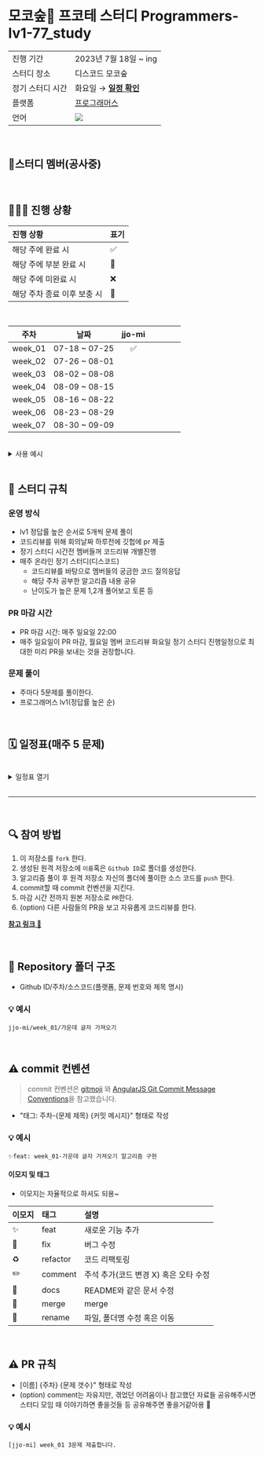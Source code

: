 # 모코숲🌿 프코테 스터디 Programmers-lv1-77_study 

<table>
  <tr>
    <td>진행 기간</td>
    <td>2023년 7월 18일 ~ ing </td>
  </tr>
  <tr>
    <td>스터디 장소</td>
    <td>디스코드 모코숲</td>
  </tr>
  <tr>
    <td>정기 스터디 시간</td>
    <td>화요일 &rarr; <a href="https://www.notion.so/lv0-100-418a80c3946e4b0fa023dd849c35320e"><b>일정 확인</b></a></td>
  </tr>
  <tr>
    <td>플랫폼</td>
    <td><a href="https://school.programmers.co.kr/learn/challenges?order=acceptance_desc&levels=1&languages=javascript&page=2">프로그래머스</a></td>
  </tr>
  <tr>
    <td>언어</td>
    <td><img src="https://img.shields.io/badge/javascript-F7DF1E?style=for-the-badge&logo=javascript&logoColor=black">
    </td>
  </tr>
</table>

<br/>

## 🌿스터디 멤버(공사중)

<br/>


## 🧑🏻‍💻 진행 상황

| 진행 상황            | 표기  |
|:-----------------|:----|
| 해당 주에 완료 시       | ✅   |
| 해당 주에 부분 완료 시    | 🔢  |
| 해당 주에 미완료 시      | ❌   |
| 해당 주차 종료 이후 보충 시 | 🔺  |

<br>

|   주차    |      날짜       | jjo-mi |  |  |  |  |
|:-------:|:-------------:|:-------:|:---------:|:--------:|:------------:|:-----------:|
| week_01 | 07-18 ~ 07-25 | ✅ |          |         |            |           |
| week_02 | 07-26 ~ 08-01 |        |          |         |            |           |
| week_03 | 08-02 ~ 08-08 |        |          |         |            |           |
| week_04 | 08-09 ~ 08-15 |        |          |         |            |           |
| week_05 | 08-16 ~ 08-22 |        |          |         |            |           |
| week_06 | 08-23 ~ 08-29 |        |          |         |            |           |
| week_07 | 08-30 ~ 09-09 |        |          |         |            |           |


<br>
  <details>
    <summary>사용 예시</summary>
     ![image](https://github.com/jjo-mi/Programmers-lv1-77_study/assets/116716381/b165a5d7-45ff-4887-b12a-adf3e3aead1c)
  </details>

<br/>

## 📌 스터디 규칙

### 운영 방식

- lv1 정답률 높은 순서로 5개씩 문제 풀이
- 코드리뷰를 위해 회의날짜 하루전에 깃헙에 pr 제출
- 정기 스터디 시간전 멤버들꺼 코드리뷰 개별진행
- 매주 온라인 정기 스터디(디스코드)
    - 코드리뷰를 바탕으로 멤버들의 궁금한 코드 질의응답
    - 해당 주차 공부한 알고리즘 내용 공유
    - 난이도가 높은 문제 1,2개 풀어보고 토론 등


### PR 마감 시간

- PR 마감 시간: 매주 일요일 22:00
- 매주 일요일이 PR 마감, 월요일 멤버 코드리뷰 화요일 정기 스터디 진행일정으로 최대한 미리 PR을 보내는 것을 권장합니다.


### 문제 풀이

- 주마다 5문제를 풀이한다.
- 프로그래머스 lv1(정답률 높은 순)

<br/>

## 🗓 일정표(매주 5 문제)

<br>
  <details>
    <summary>일정표 열기</summary>
   
  | 주차 | 날짜 | 문제 | 난이도 | 비고 |
  |:---:|:---:|:---:|:---:|:---:|
  | week_01 | 07-18 ~ 07-25  | <img width="500px" src="https://github.com/jjo-mi/Programmers-lv1-77_study/assets/116716381/acd052d2-cc60-432f-b54c-5fac75474bf5">| <img height="20px" width="25px" src="https://static.solved.ac/tier_small/5.svg"/> | <br><br><br><br> |
  | week_02 | 07-26 ~ 08-01  |   | <img height="20px" width="25px" src="https://static.solved.ac/tier_small/5.svg"/> | <br><br><br><br> |

  </details>
<br/>

---

<br/>

## 🔍 참여 방법

1. 이 저장소를 `fork` 한다.
2. 생성된 원격 저장소에 `이름`혹은 `Github ID`로 폴더를 생성한다.
3. 알고리즘 풀이 후 원격 저장소 자신의 폴더에 풀이한 소스 코드를 `push` 한다.
4. commit할 때 commit 컨벤션을 지킨다.
5. 마감 시간 전까지 원본 저장소로 `PR`한다.
6. (option) 다른 사람들의 PR을 보고 자유롭게 코드리뷰를 한다.

  <a href="https://waytocse.tistory.com/59"><b>참고 링크 🔗</b></a>

<br/>

## 📁 Repository 폴더 구조

- Github ID/주차/소스코드(플랫폼, 문제 번호와 제목 명시)

### 💡 예시

`jjo-mi/week_01/가운데 글자 가져오기`

<br/>

## ⚠️ commit 컨벤션

> commit 컨벤션은 [gitmoji](https://gitmoji.dev/)
> 와 [AngularJS Git Commit Message Conventions](https://gist.github.com/stephenparish/9941e89d80e2bc58a153)을 참고했습니다.

- "태그: 주차-{문제 제목} {커밋 메시지}" 형태로 작성

### 💡 예시

`✨feat: week_01-가운데 글자 가져오기 알고리즘 구현`

#### 이모지 및 태그

- 이모지는 자율적으로 하셔도 되용~

| 이모지 | 태그       | 설명                      |
|:----|:---------|:------------------------|
| ✨   | feat     | 새로운 기능 추가               |
| 🐛  | fix      | 버그 수정                   |
| ♻️  | refactor | 코드 리팩토링                 |
| ✏️  | comment  | 주석 추가(코드 변경 X) 혹은 오타 수정 |
| 📝  | docs     | README와 같은 문서 수정        |
| 🔀  | merge    | merge                   |
| 🚚  | rename   | 파일, 폴더명 수정 혹은 이동        |

<br/>

## ⚠️ PR 규칙

- [이름] {주차} {문제 갯수}" 형태로 작성
- (option) comment는 자유지만, 겪었던 어려움이나 참고했던 자료들 공유해주시면 스터디 모임 때 이야기하면 좋을것들 등 공유해주면 좋을거같아용 🙂

### 💡 예시

`[jjo-mi] week_01 3문제 제출합니다.`
